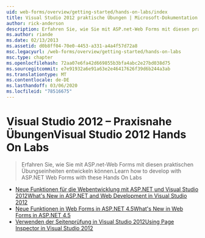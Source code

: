 ```yaml
---
uid: web-forms/overview/getting-started/hands-on-labs/index
title: Visual Studio 2012 praktische Übungen | Microsoft-Dokumentation
author: rick-anderson
description: Erfahren Sie, wie Sie mit ASP.net-Web Forms mit diesen praktischen Übungseinheiten entwickeln können.
ms.author: riande
ms.date: 02/13/2013
ms.assetid: d0b8ff04-70e0-4453-a331-a4a4f57d72a8
msc.legacyurl: /web-forms/overview/getting-started/hands-on-labs
msc.type: chapter
ms.openlocfilehash: 72aa07e6fa42d669855b3bfa4abc2e27bd038d75
ms.sourcegitcommit: e7e91932a6e91a63e2e46417626f39d6b244a3ab
ms.translationtype: MT
ms.contentlocale: de-DE
ms.lasthandoff: 03/06/2020
ms.locfileid: "78516675"
---
```

# <a name="visual-studio-2012-hands-on-labs"></a><span data-ttu-id="3308c-103">Visual Studio 2012 – Praxisnahe Übungen</span><span class="sxs-lookup"><span data-stu-id="3308c-103">Visual Studio 2012 Hands On Labs</span></span>

> <span data-ttu-id="3308c-104">Erfahren Sie, wie Sie mit ASP.net-Web Forms mit diesen praktischen Übungseinheiten entwickeln können.</span><span class="sxs-lookup"><span data-stu-id="3308c-104">Learn how to develop with ASP.NET Web Forms with these Hands On Labs</span></span>

- [<span data-ttu-id="3308c-105">Neue Funktionen für die Webentwicklung mit ASP.NET und Visual Studio 2012</span><span class="sxs-lookup"><span data-stu-id="3308c-105">What's New in ASP.NET and Web Development in Visual Studio 2012</span></span>](whats-new-in-aspnet-and-web-development-in-visual-studio-2012.md)
- [<span data-ttu-id="3308c-106">Neue Funktionen in Web Forms in ASP.NET 4.5</span><span class="sxs-lookup"><span data-stu-id="3308c-106">What's New in Web Forms in ASP.NET 4.5</span></span>](whats-new-in-web-forms-in-aspnet-45.md)
- [<span data-ttu-id="3308c-107">Verwenden der Seitenprüfung in Visual Studio 2012</span><span class="sxs-lookup"><span data-stu-id="3308c-107">Using Page Inspector in Visual Studio 2012</span></span>](using-page-inspector-in-visual-studio-2012.md)
